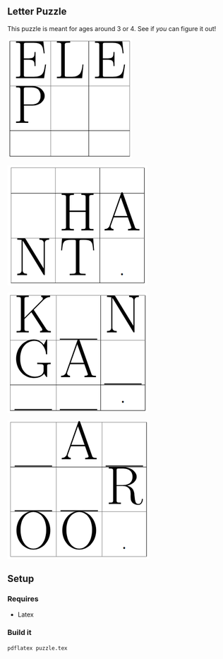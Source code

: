 ## Letter Puzzle

This puzzle is meant for ages around 3 or 4. See if _you_ can figure it out!

![one](screenshots/Screen%20Shot%202017-10-14%20at%2011.05.41%20AM.png?raw=true)

![two](https://github.com/namoopsoo/letter-puzzle/blob/master/screenshots/Screen%20Shot%202017-10-14%20at%2011.05.53%20AM.png?raw=true)

![three](https://github.com/namoopsoo/letter-puzzle/blob/master/screenshots/Screen%20Shot%202017-10-14%20at%2011.06.01%20AM.png?raw=true)

![four](https://github.com/namoopsoo/letter-puzzle/blob/master/screenshots/Screen%20Shot%202017-10-14%20at%2011.06.06%20AM.png?raw=true)


## Setup

### Requires
* Latex

### Build it

```
pdflatex puzzle.tex
```
